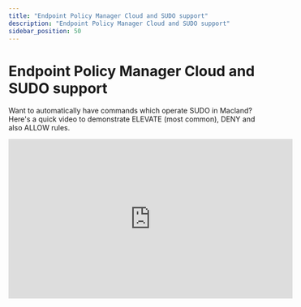```yaml
---
title: "Endpoint Policy Manager Cloud and SUDO support"
description: "Endpoint Policy Manager Cloud and SUDO support"
sidebar_position: 50
---
```

# Endpoint Policy Manager Cloud and SUDO support

Want to automatically have commands which operate SUDO in Macland? Here's a quick video to
demonstrate ELEVATE (most common), DENY and also ALLOW rules.

<iframe width="560" height="315" src="https://www.youtube.com/embed/onB9aYfUY0E?si=IMwX1PPXfWI_hRCC" title="YouTube video player" frameborder="0" allow="accelerometer; autoplay; clipboard-write; encrypted-media; gyroscope; picture-in-picture; web-share" referrerpolicy="strict-origin-when-cross-origin" allowfullscreen></iframe>
